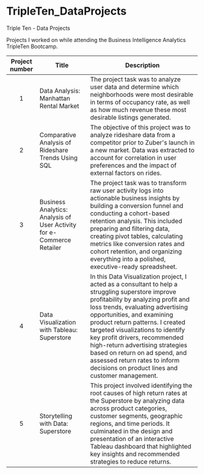 # TripleTen_DataProjects
Triple Ten - Data Projects 

Projects I worked on while attending the Business Intelligence Analytics TripleTen Bootcamp.


| Project number | Title | Description |
| :-----------: | ----------- |----------- |
| 1 | Data Analysis: Manhattan Rental Market | The project task was to analyze user data and determine which neighborhoods were most desirable in terms of occupancy rate, as well as how much revenue these most desirable listings generated. |
| 2 | Comparative Analysis of Rideshare Trends Using SQL | The objective of this project was to analyze rideshare data from a competitor prior to Zuber's launch in a new market. Data was extracted to account for correlation in user preferences and the impact of external factors on rides.|
| 3 | Business Analytics: Analysis of User Activity for e-Commerce Retailer  | The project task was to transform raw user activity logs into actionable business insights by building a conversion funnel and conducting a cohort-based retention analysis. This included preparing and filtering data, creating pivot tables, calculating metrics like conversion rates and cohort retention, and organizing everything into a polished, executive-ready spreadsheet.  |
| 4 | Data Visualization with Tableau: Superstore | In this Data Visualization project, I acted as a consultant to help a struggling superstore improve profitability by analyzing profit and loss trends, evaluating advertising opportunities, and examining product return patterns. I created targeted visualizations to identify key profit drivers, recommended high-return advertising strategies based on return on ad spend, and assessed return rates to inform decisions on product lines and customer management. |
| 5 | Storytelling with Data: Superstore | This project involved identifying the root causes of high return rates at the Superstore by analyzing data across product categories, customer segments, geographic regions, and time periods. It culminated in the design and presentation of an interactive Tableau dashboard that highlighted key insights and recommended strategies to reduce returns. |
